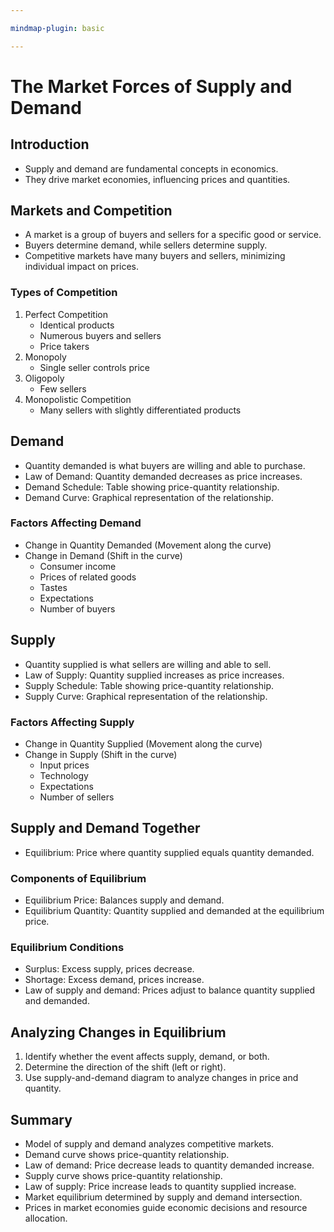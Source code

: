 ```yaml
---

mindmap-plugin: basic

---
```

# The Market Forces of Supply and Demand
## Introduction

- Supply and demand are fundamental concepts in economics.
- They drive market economies, influencing prices and quantities.
<!--ID: 1708099388727-->


## Markets and Competition

- A market is a group of buyers and sellers for a specific good or service.
- Buyers determine demand, while sellers determine supply.
- Competitive markets have many buyers and sellers, minimizing individual impact on prices.
<!--ID: 1708098042944-->


### Types of Competition

1. Perfect Competition
    - Identical products
    - Numerous buyers and sellers
    - Price takers
2. Monopoly
    - Single seller controls price
3. Oligopoly
    - Few sellers
4. Monopolistic Competition
    - Many sellers with slightly differentiated products
<!--ID: 1708098042948-->


## Demand

- Quantity demanded is what buyers are willing and able to purchase.
- Law of Demand: Quantity demanded decreases as price increases.
- Demand Schedule: Table showing price-quantity relationship.
- Demand Curve: Graphical representation of the relationship.
<!--ID: 1708098042951-->


### Factors Affecting Demand

- Change in Quantity Demanded (Movement along the curve)
- Change in Demand (Shift in the curve)
    - Consumer income
    - Prices of related goods
    - Tastes
    - Expectations
    - Number of buyers
<!--ID: 1708098042956-->


## Supply

- Quantity supplied is what sellers are willing and able to sell.
- Law of Supply: Quantity supplied increases as price increases.
- Supply Schedule: Table showing price-quantity relationship.
- Supply Curve: Graphical representation of the relationship.
<!--ID: 1708098042961-->


### Factors Affecting Supply

- Change in Quantity Supplied (Movement along the curve)
- Change in Supply (Shift in the curve)
    - Input prices
    - Technology
    - Expectations
    - Number of sellers
<!--ID: 1708098042965-->


## Supply and Demand Together

- Equilibrium: Price where quantity supplied equals quantity demanded.
<!--ID: 1708098042969-->


### Components of Equilibrium

- Equilibrium Price: Balances supply and demand.
- Equilibrium Quantity: Quantity supplied and demanded at the equilibrium price.
<!--ID: 1708098042972-->


### Equilibrium Conditions

- Surplus: Excess supply, prices decrease.
- Shortage: Excess demand, prices increase.
- Law of supply and demand: Prices adjust to balance quantity supplied and demanded.
<!--ID: 1708098042977-->


## Analyzing Changes in Equilibrium

1. Identify whether the event affects supply, demand, or both.
2. Determine the direction of the shift (left or right).
3. Use supply-and-demand diagram to analyze changes in price and quantity.
<!--ID: 1708098042982-->


## Summary

- Model of supply and demand analyzes competitive markets.
- Demand curve shows price-quantity relationship.
- Law of demand: Price decrease leads to quantity demanded increase.
- Supply curve shows price-quantity relationship.
- Law of supply: Price increase leads to quantity supplied increase.
- Market equilibrium determined by supply and demand intersection.
- Prices in market economies guide economic decisions and resource allocation.